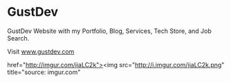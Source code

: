 # GustDev

GustDev Website with my Portfolio, Blog, Services, Tech Store, and Job Search.   

Visit www.gustdev.com 


 href="http://imgur.com/jiaLC2k"><img src="http://i.imgur.com/jiaLC2k.png" title="source: imgur.com"   

